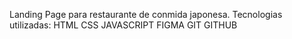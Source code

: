 Landing Page para restaurante de conmida japonesa.
Tecnologias utilizadas:
HTML
CSS
JAVASCRIPT
FIGMA
GIT
GITHUB
